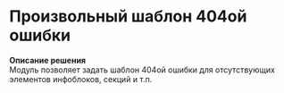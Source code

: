 # Произвольный шаблон 404ой ошибки

**Описание решения**  
Модуль позволяет задать шаблон 404ой ошибки для отсутствующих элементов инфоблоков, секций и т.п.

